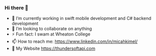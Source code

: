 ### Hi there 👋
- 🔭 I’m currently working in swift mobile development and C# backend development
- 👯 I’m looking to collaborate on anything
- ⚡ Fun fact: I swam at Wheaton College
- 📫 How to reach me: https://www.linkedin.com/in/micahkimel/
- 🌱 My Website https://thundersoftapi.com

<!--
**MicahKimel/micahkimel** is a ✨ Full Stack Developer ✨

Here are some ideas to get you started:

- 🔭 I’m currently working on swift mobile development and C# backend development
- 🌱 I’m currently learning golang
- 👯 I’m looking to collaborate on anything
- 📫 How to reach me: ...
- ⚡ Fun fact: ...
-->
